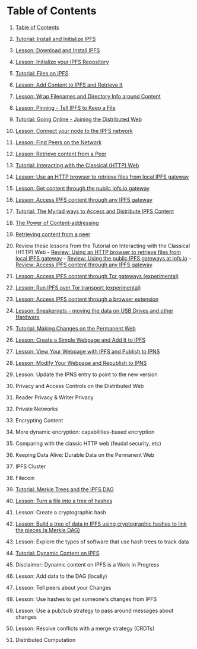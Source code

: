# Table of Contents
1. [Table of Contents](SUMMARY.md)

2. [Tutorial: Install and Initialize IPFS](/install-ipfs/README.md)
  1. [Lesson: Download and Install IPFS](/install-ipfs/lessons/download-and-install.md)
  2. [Lesson: Initialize your IPFS Repository](/install-ipfs/lessons/initialize-repository.md)

3. [Tutorial: Files on IPFS](/files-on-ipfs/README.md)
  1. [Lesson: Add Content to IPFS and Retrieve It](/files-on-ipfs/lessons/add-and-retrieve-file-content.md)
  2. [Lesson: Wrap Filenames and Directory Info around Content](/files-on-ipfs/lessons/wrap-directories-around-content.md)
  3. [Lesson: Pinning - Tell IPFS to Keep a File](/files-on-ipfs/lessons/pin-files.md)

4. [Tutorial: Going Online - Joining the Distributed Web](/going-online/README.md)
  1. [Lesson: Connect your node to the IPFS network](/going-online/lessons/connect-your-node.md)
  2. [Lesson: Find Peers on the Network](/going-online/lessons/find-peers.md)
  3. [Lesson: Retrieve content from a Peer](/going-online/lessons/retrieve-from-peer.md)

5. [Tutorial: Interacting with the Classical (HTTP) Web](/classical-web/README.md)
  1. [Lesson: Use an HTTP browser to retrieve files from local IPFS gateway](/classical-web/lessons/local-gateway.md)
  2. [Lesson: Get content through the public ipfs.io gateway](/classical-web/lessons/public-gateways.md)
  3. [Lesson: Access IPFS content through any IPFS gateway](/classical-web/lessons/other-gateways.md)

6. [Tutorial: The Myriad ways to Access and Distribute IPFS Content](/avenues-for-access/README.md)
  1. [The Power of Content-addressing](/avenues-for-access/lessons/power-of-content-addressing.md)
  2. [Retrieving content from a peer](/going-online/lessons/retrieve-from-peer.md)
  3. Review these lessons from the Tutorial on Interacting with the Classical (HTTP) Web
    - [Review: Using an HTTP browser to retrieve files from local IPFS gateway](/classical-web/lessons/local-gateway.md)
    - [Review: Using the public IPFS gateways at ipfs.io](/classical-web/lessons/public-gateways.md)
    - [Review: Access IPFS content through any IPFS gateway](/aclassical-web/lessons/other-gateways.md)
  4. [Lesson: Access IPFS content through Tor gateways (experimental)](/avenues-for-access/lessons/tor-gateways.md)
  5. [Lesson: Run IPFS over Tor transport (experimental)](/avenues-for-access/lessons/tor-transport.md)
  6. [Lesson: Access IPFS content through a browser extension](/avenues-for-access/lessons/browser-extension.md)
  7. [Lesson: Sneakernets - moving the data on USB Drives and other Hardware](/avenues-for-access/lessons/sneakernets.md)

7. [Tutorial: Making Changes on the Permanent Web](publishing-changes/README.md)
  1. [Lesson: Create a Simple Webpage and Add It to IPFS](publishing-changes/lessons/create-webpage.md)
  2. [Lesson: View Your Webpage with IPFS and Publish to IPNS](publishing-changes/lessons/view-and-publish.md)
  3. [Lesson: Modify Your Webpage and Republish to IPNS](publishing-changes/lessons/modify-republish.md)
  4. Lesson: Update the IPNS entry to point to the new version

8. Privacy and Access Controls on the Distributed Web
  1. Reader Privacy & Writer Privacy
  2. Private Networks
  3. Encrypting Content
  4. More dynamic encryption: capabilities-based encryption
  4. Comparing with the classic HTTP web (feudal security, etc)

9. Keeping Data Alive: Durable Data on the Permanent Web
  1. IPFS Cluster
  2. Filecoin

10. [Tutorial: Merkle Trees and the IPFS DAG](ipfs-dag/README.md)
  1. [Lesson: Turn a file into a tree of hashes](/ipfs-dag/lessons/files-as-dags.md)
  2. Lesson: Create a cryptographic hash
  3. [Lesson: Build a tree of data in IPFS using cryptographic hashes to link the pieces (a Merkle DAG)](/ipfs-dag/lessons/blocks-from-scratch.md)
  4. Lesson: Explore the types of software that use hash trees to track data

11. [Tutorial: Dynamic Content on IPFS](/dynamic-content/README.md)
  1. Disclaimer: Dynamic content on IPFS is a Work in Progress
  2. Lesson: Add data to the DAG (locally)
  3. Lesson: Tell peers about your Changes
  4. Lesson: Use hashes to get someone's changes from IPFS
  5. Lesson: Use a pub/sub strategy to pass around messages about changes
  6. Lesson: Resolve conflicts with a merge strategy (CRDTs)

12. Distributed Computation

